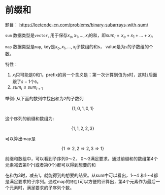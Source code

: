 # 前缀和

题目：
https://leetcode-cn.com/problems/binary-subarrays-with-sum/

`sum`  数据类型是`vector`, 用于保存$x_o, x_1, ..., x_i$的和，即$sum_i=x_o + x_1 + ... + x_i$。

`map` 数据类型是`map`, key是$x_o, x_1, ..., x_i$子数组的和s， value是为`s`的子数组的个数。

特性：

1. $x_i$只可能是0和1，prefix的另一个含义是：第一次计算到值为$s$时，这时`i`后面跟了$s-1$个`0`。
2. $sum_i \le sum_{i+1}$

举例:
从下面的数列中找出和为2的子数列

$$
\{1, 0, 1, 0, 1\}
$$

这个序列的前缀和数组为:

$$
\{1, 1, 2, 2, 3\}
$$

可以算出map是

$$
\{1 \Rightarrow 2, 2 \Rightarrow 2, 3 \Rightarrow 1\}
$$

前缀和数组中，可以看到子序列0～2， 0～3满足要求。通过前缀和的数组第4个元素减去第0个(或者第0个)都可以得到想要的和

在和为3时，减去1，就能得到的想要的结果。从sum中可以看出，1～4 和1～4都是满足要求的子序列。通过map的`特性1`可以方便的计算出，第4个元素作为最后一个元素时，满足要求的子序列个数。
